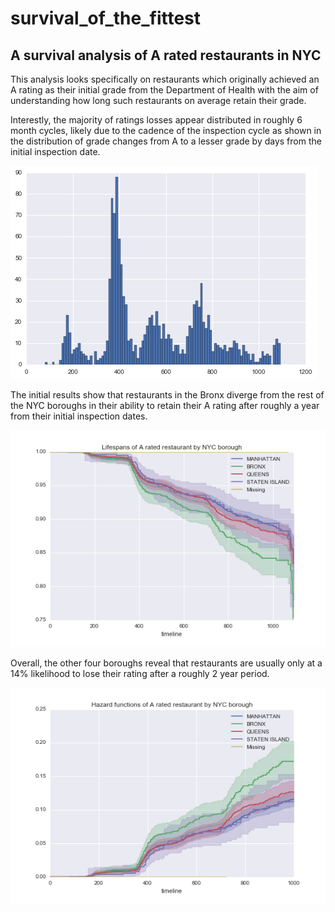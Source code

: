 # survival_of_the_fittest

## A survival analysis of A rated restaurants in NYC

This analysis looks specifically on restaurants which originally achieved an A rating as their initial grade from the Department of Health with the aim of understanding how long such restaurants on average retain their grade.

Interestly, the majority of ratings losses appear distributed in roughly 6 month cycles, likely due to the cadence of the inspection cycle as shown in the distribution of grade changes from A to a lesser grade by days from the initial inspection date.

![alt tag](https://github.com/andrewwowens/survival_of_the_fittest/blob/master/distribution_of_ratings_losses.png)

The initial results show that restaurants in the Bronx diverge from the rest of the NYC boroughs in their ability to retain their A rating after roughly a year from their initial inspection dates.

![alt tag](https://github.com/andrewwowens/survival_of_the_fittest/blob/master/Lifespans%20of%20A%20rated%20restaurant%20by%20NYC%20borough.png)

Overall, the other four boroughs reveal that restaurants are usually only at a 14% likelihood to lose their rating after a roughly 2 year period.

![alt tag](https://github.com/andrewwowens/survival_of_the_fittest/blob/master/Hazard%20functions%20of%20A%20rated%20restaurant%20by%20NYC%20borough.png)
